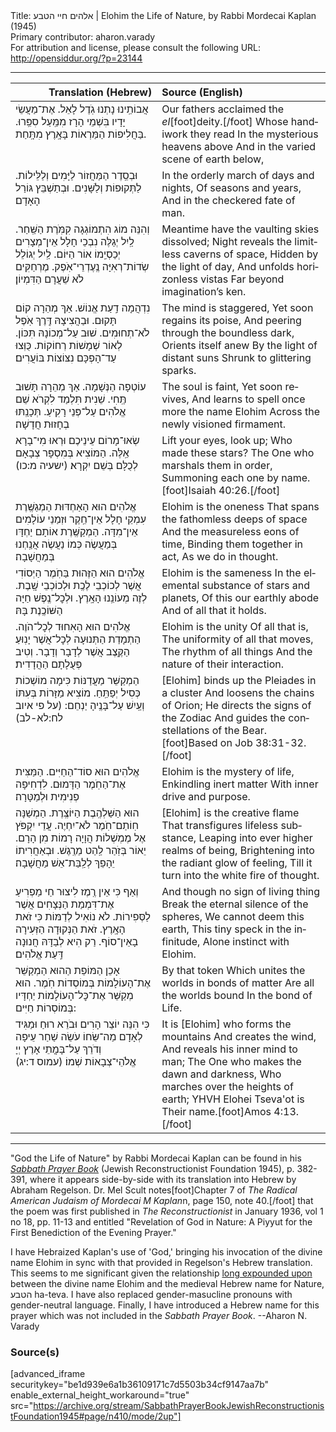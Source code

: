 <html>
<head></head>
<body>
Title: אלהים חיי הטבע | Elohim the Life of Nature, by Rabbi Mordecai Kaplan (1945)<br />
Primary contributor: aharon.varady<br />
For attribution and license, please consult the following URL: <a href="http://opensiddur.org/?p=23144">http://opensiddur.org/?p=23144</a>
<p />
<hr />

<table style="margin-left: auto;margin-right: auto;" class="draggable">
<thead><tr><th id="x" style="text-align: right;">Translation (Hebrew)</th><th style="text-align: left;">Source (English)</th></tr></thead>
<tbody>
<tr><td style="vertical-align:top;" width="46%">
<div class="liturgy" lang="he">
אֲבוֹתֵֽינוּ נָתְנוּ גֹֽדֶל לָאֵל. 
אֶת־מַעֲשֵׂי יָדָיו 
בִּשְׁמֵי הָרָז מִמַּֽעַל סִפֵּֽרוּ. 
בַּחֲלִיפוֹת הַמַּרְאוֹת בָּאָֽרֶץ מִתָּֽחַת.
</span></div></td>
 
<td style="vertical-align:top;" width="53%">
<div class="english" lang="en">
Our fathers acclaimed the <em>el</em>[foot]deity.[/foot]
Whose handiwork they read 
In the mysterious heavens above 
And in the varied scene of earth below,
</div></td></tr>


<tr><td style="vertical-align:top;" width="46%">
<div class="liturgy" lang="he">
וּבְסֵֽדֶר הַמַּחֲזוֹר לַיָּמִים וְלַלֵּילוֹת. 
לַתְּקוּפוֹת וְלַשָּׁנִים. 
וּבְתַשְׁבֵּץ גּוֹרַל הָאָדָם׃
</span></div></td>
 
<td style="vertical-align:top;" width="53%">
<div class="english" lang="en">
In the orderly march of days and nights,
Of seasons and years,
And in the checkered fate of man.
</div></td></tr>


<tr><td style="vertical-align:top;" width="46%">
<div class="liturgy" lang="he">
וְהִנֵּה מוֹג הִתְמוֹגְגָה קִמֹּֽרֶת הַשַּֽׁחַר.
לַֽיִל יְגַלֶּה נִבְכֵי חָלָל אֵין־מְצָרִים 
יְכַסְיֵֽמוֹ אוֹר הַיּוֹם.
לַֽיִל יְגוֹלֵל שְׂדוֹת־רְאִיָּה נֶֽעֶדְרֵי־אֹֽפֶק. 
מֶרְחַקִּים לֹא שֵׁעֲרָם הַדִּמְיוֹן׃
</span></div></td>
 
<td style="vertical-align:top;" width="53%">
<div class="english" lang="en">
Meantime have the vaulting skies dissolved; 
Night reveals the limitless caverns of space, 
Hidden by the light of day,
And unfolds horizonless vistas 
Far beyond imagination’s ken.
</div></td></tr>


<tr><td style="vertical-align:top;" width="46%">
<div class="liturgy" lang="he">
נִדְהֲמָה דַֽעַת אֱנוֹשׁ.
אַךְ מְהֵרָה קוֹם תָּקוּם. 
וּבַהֲצִיצָהּ דֶּֽרֶךְ אֹֽפֶל לֹא־תְחוּמִים.
שׁוּב עַל־מְכוֹנָהּ תִּכּוֹן.
לְאוֹר שְׁמָשׁוֹת רְחוֹקוֹת.
כֻּוְּצוּ עַד־הָפְכָּם נִצּוֹצוֹת בּוֹעֲרִים׃ 
</span></div></td>
 
<td style="vertical-align:top;" width="53%">
<div class="english" lang="en">
The mind is staggered,
Yet soon regains its poise,
And peering through the boundless dark, 
Orients itself anew 
By the light of distant suns 
Shrunk to glittering sparks.
</div></td></tr>


<tr><td style="vertical-align:top;" width="46%">
<div class="liturgy" lang="he">
עוֹטְפָה הַנְּשָׁמָה.
אַךְ מְהֵרָה תָּשׁוּב תֶּֽחִי.
שֵׁנִית תִּלְמַד לִקְרֹא שֵׁם אֱלֹהִים 
עַל־פְּנֵי רָקִיעַ. תְּכָנַֽתּוּ בְחָזוּת חֲדָשָׁה׃
</span></div></td>
 
<td style="vertical-align:top;" width="53%">
<div class="english" lang="en">
The soul is faint,
Yet soon revives,
And learns to spell once more the name Elohim  
Across the newly visioned firmament.
</div></td></tr>


<tr><td style="vertical-align:top;" width="46%">
<div class="liturgy" lang="he">
שְׂאוּ־מָרוֹם עֵינֵיכֶם וּרְאוּ 
מִי־בָרָא אֵֽלֶּה.
הַמּוֹצִיא בְּמִסְפָּר צְבָאָם 
לְכֻלָּם בְּשֵׁם יִקְרָא׃ <span class="citation">(ישעיה מ:כו)</span>
</span></div></td>
 
<td style="vertical-align:top;" width="53%">
<div class="english" lang="en">
Lift your eyes, look up;
Who made these stars?
The One who marshals them in order,
Summoning each one by name.[foot]Isaiah 40:26.[/foot]
</div></td></tr>


<tr><td style="vertical-align:top;" width="46%">
<div class="liturgy" lang="he">
אֱלֹהִים הוּא הָאַחְדּוּת 
הַמְגַשֶּֽׁרֶת עִמְקֵי חָלָל אֵין־חֵֽקֶר 
וּזְמַנֵי עוֹלָמִים אֵין־מִדָּה. 
הַמְקַשֶּֽׁרֶת אוֹתָם יַחְדָּו בְּמַעֲשֶׂה 
כְּמוֹ נַעֲשֶׂה אֲנַֽחְנוּ בְּמַחֲשָׁבָה׃
</span></div></td>
 
<td style="vertical-align:top;" width="53%">
<div class="english" lang="en">
Elohim is the oneness
That spans the fathomless deeps of space 
And the measureless eons of time,
Binding them together in act,
As we do in thought.
</div></td></tr>


<tr><td style="vertical-align:top;" width="46%">
<div class="liturgy" lang="he">
אֱלֹהִים הוּא הַזֶּהוּת
בַּחֹֽמֶר הַיְסוֹדִי אֲשֶׁר לְכוֹכְבֵי לֶכֶֽת וּלְכוֹכְבֵי שָֽׁבֶת. 
לְזֶה מְעוֹנֵֽנוּ הָאָֽרֶץ. 
וּלְכׇל־נֶֽפֶשׁ חַיָּה הַשּׁוֹכֶֽנֶת בָּהּ׃
</span></div></td>
 
<td style="vertical-align:top;" width="53%">
<div class="english" lang="en">
Elohim is the sameness
In the elemental substance of stars and planets, 
Of this our earthly abode 
And of all that it holds.
</div></td></tr>


<tr><td style="vertical-align:top;" width="46%">
<div class="liturgy" lang="he">
אֱלֹהִים הוּא הָאִחוּד 
לְכׇל־הֹוֶה. 
הַתְמָדַת הַתְּנוּעָה לְכׇל־אֲשֶׁר יָנֽוּעַ׃
הַקֶּֽצֶב אֲשֶׁר לְדָבָר וְדָבָר. 
וְטִיב פְּעֻלָתָם הַהֲדָדִית׃
</span></div></td>
 
<td style="vertical-align:top;" width="53%">
<div class="english" lang="en">
Elohim is the unity 
Of all that is,
The uniformity of all that moves,
The rhythm of all things
And the nature of their interaction.
</div></td></tr>


<tr><td style="vertical-align:top;" width="46%">
<div class="liturgy" lang="he">
הַמְקַשֵּׁר מַעֲדַנּוֹת כִּימָה 
מוֹשְׁכוֹת כְּסִיל יְפַתֵּֽחַ.
מוֹצִיא מַזָּרוֹת בְּעִתּוֹ 
וְעַֽיִשׁ עַל־בָּנֶֽיהָ יַנְחֵם: <span class="citation">(על פי איוב לח:לא-לב)</span>
</span></div></td>
 
<td style="vertical-align:top;" width="53%">
<div class="english" lang="en">
[Elohim] binds up the Pleiades in a cluster 
And loosens the chains of Orion;
He directs the signs of the Zodiac 
And guides the constellations of the Bear.[foot]Based on Job 38:31-32.[/foot]
</div></td></tr>


<tr><td style="vertical-align:top;" width="46%">
<div class="liturgy" lang="he">
אֱלֹהִים הוּא סוֹד־הַחַיִּים. 
הַמַּצִּית אֶת־הַחֹֽמֶר הַדָּמוּם. 
לִדְחִיפָה פְנִימִית וּלְמַטָּרָה׃
</span></div></td>
 
<td style="vertical-align:top;" width="53%">
<div class="english" lang="en">
Elohim is the mystery of life,
Enkindling inert matter 
With inner drive and purpose.
</div></td></tr>


<tr><td style="vertical-align:top;" width="46%">
<div class="liturgy" lang="he">
הוּא הַשַּׁלְהֶֽבֶת הַיּוֹצֶֽרֶת. 
הַמְשַׁנָּה חֽוֹתַם־חֹֽמֶר לֹא־יִחְיֶה. 
עֲדֵי יִקְפֹּץ אֶל מֶמְשְׁלוֹת הֲוָיָה רָמוֹת מִן הָרָם. 
יֵאוֹר בְּזֹֽהַר לַֽהַט מֵרֶֽגֶשׁ. 
וּבְאַחֲרִיתוֹ יֵהָפֵךְ לְלַֽבַּת־אֵשׁ מַחֲשָׁבָה׃
</span></div></td>
 
<td style="vertical-align:top;" width="53%">
<div class="english" lang="en">
[Elohim] is the creative flame
That transfigures lifeless substance,
Leaping into ever higher realms of being, 
Brightening into the radiant glow of feeling, 
Till it turn into the white fire of thought.
</div></td></tr>


<tr><td style="vertical-align:top;" width="46%">
<div class="liturgy" lang="he">
וְאַף כִּי אֵין רֶֽמֶז לִיצוּר חַי 
מַפְרִיעַ אֶת־דִּמְמַת הַנְּצָחִים אֲשֶׁר לַסְּפִירוֹת. 
לֹא נוֹאִיל לְדַמּוֹת כִּי זֹאת הָאָֽרֶץ. 
זֹאת הַנְּקוּדָה הַזְּעִירָה בָאֵין־סוֹף. 
רַק הִיא לְבַדָּהּ חֲנוּנָה דַּֽעַת אֱלֹהִים׃
</span></div></td>
 
<td style="vertical-align:top;" width="53%">
<div class="english" lang="en">
And though no sign of living thing 
Break the eternal silence of the spheres,
We cannot deem this earth,
This tiny speck in the infinitude,
Alone instinct with Elohim.
</div></td></tr>


<tr><td style="vertical-align:top;" width="46%">
<div class="liturgy" lang="he">
אָכֵן הַמּוֹפֵת הַהוּא
הַמְקַשֵּׁר אֶת־הָעוֹלָמוֹת בְּמוֹסְדוֹת חֹֽמֶר. 
הוּא מְקַשֵּׁר אֶת־כׇּל־הָעוֹלָמוֹת 
יַחְדָּיו בְּמוֹסְרוֹת חַיִּים:
</span></div></td>
 
<td style="vertical-align:top;" width="53%">
<div class="english" lang="en">
By that token
Which unites the worlds in bonds of matter 
Are all the worlds bound 
In the bond of Life.
</div></td></tr>


<tr><td style="vertical-align:top;" width="46%">
<div class="liturgy" lang="he">
כִּי הִנֵּה יוֹצֵר הָרִים 
וּבֹרֵא רוּחַ 
וּמַגִּיד לְאָדָם מַה־שֵּׂחוֹ 
עֹשֵׂה שַׁחַר עֵיפָה 
וְדֹרֵךְ עַל־בָּמֳתֵי אָרֶץ 
יְיָ אֱלֹהֵי־צְבָאוֹת שְׁמוֹ׃ <span class="citation">(עמוס ד:יג)</span>
</span></div></td>
 
<td style="vertical-align:top;" width="53%">
<div class="english" lang="en">
It is [Elohim] who forms the mountains
And creates the wind,
And reveals his inner mind to man;
The One who makes the dawn and darkness, 
Who marches over the heights of earth; 
YHVH Elohei Tseva'ot is Their name.[foot]Amos 4:13.[/foot]
</div></td></tr>
</tbody></table>

<hr />

"God the Life of Nature" by Rabbi Mordecai Kaplan can be found in his <em><a href="https://opensiddur.org/compilations/rabbinic-prayer/shabbat-siddur/sabbath-prayer-book-by-mordecai-kaplan-1945/">Sabbath Prayer Book</a></em> (Jewish Reconstructionist Foundation 1945), p. 382-391, where it appears side-by-side with its translation into Hebrew by Abraham Regelson. Dr. Mel Scult notes[foot]Chapter 7 of <em>The Radical American Judaism of Mordecai M Kaplan</em>n, page 150, note 40.[/foot] that the poem was first published in <em>The Reconstructionist</em> in January 1936, vol 1 no 18, pp. 11-13 and entitled "Revelation of God in Nature: A Piyyut for the First Benediction of the Evening Prayer."

I have Hebraized Kaplan's use of 'God,' bringing his invocation of the divine name Elohim in sync with that provided in Regelson's Hebrew translation.  This seems to me significant given the relationship <a href="https://aharon.varady.net/omphalos/2012/10/great-nature-and-the-gematria-of-elohim">long expounded upon</a> between the divine name Elohim and the medieval Hebrew name for Nature, הטבע ha-teva. I have also replaced gender-masucline pronouns with gender-neutral language. Finally, I have introduced a Hebrew name for this prayer which was not included in the <em>Sabbath Prayer Book</em>. --Aharon N. Varady

<h3>Source(s)</h3>

[advanced_iframe securitykey="be1d939e6a1b36109171c7d5503b34cf9147aa7b" enable_external_height_workaround="true" src="https://archive.org/stream/SabbathPrayerBookJewishReconstructionistFoundation1945#page/n410/mode/2up"]
</body>
</html>